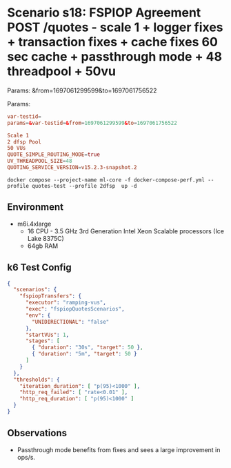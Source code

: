 # Scenario s18: FSPIOP Agreement POST /quotes - scale 1 + logger fixes + transaction fixes + cache fixes 60 sec cache + passthrough mode + 48 threadpool + 50vu
Params: &from=1697061299599&to=1697061756522

Params:
```conf
var-testid=
params=&var-testid=&from=1697061299599&to=1697061756522

Scale 1
2 dfsp Pool
50 VUs
QUOTE_SIMPLE_ROUTING_MODE=true
UV_THREADPOOL_SIZE=48
QUOTING_SERVICE_VERSION=v15.2.3-snapshot.2
```

```
docker compose --project-name ml-core -f docker-compose-perf.yml --profile quotes-test --profile 2dfsp  up -d
```

## Environment

- m6i.4xlarge
  - 16 CPU - 3.5 GHz 3rd Generation Intel Xeon Scalable processors (Ice Lake 8375C)
  - 64gb RAM


## k6 Test Config

```json
{
  "scenarios": {
    "fspiopTransfers": {
      "executor": "ramping-vus",
      "exec": "fspiopQuotesScenarios",
      "env": {
        "UNIDIRECTIONAL": "false"
      },
      "startVUs": 1,
      "stages": [
        { "duration": "30s", "target": 50 },
        { "duration": "5m", "target": 50 }
      ]
    }
  },
  "thresholds": {
    "iteration_duration": [ "p(95)<1000" ],
    "http_req_failed": [ "rate<0.01" ],
    "http_req_duration": [ "p(95)<1000" ]
  }
}
```

## Observations

- Passthrough mode benefits from fixes and sees a large improvement in ops/s.

